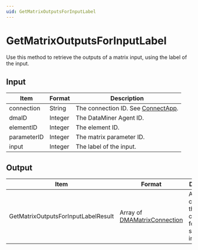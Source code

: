 ```yaml
---
uid: GetMatrixOutputsForInputLabel
---
```


# GetMatrixOutputsForInputLabel

Use this method to retrieve the outputs of a matrix input, using the label of the input.

<!-- Available from DataMiner version 9.5.1 onwards. -->

## Input

| Item        | Format  | Description                                           |
|-------------|---------|-------------------------------------------------------|
| connection  | String  | The connection ID. See [ConnectApp](xref:ConnectApp). |
| dmaID       | Integer | The DataMiner Agent ID.                               |
| elementID   | Integer | The element ID.                                       |
| parameterID | Integer | The matrix parameter ID.                              |
| input       | Integer | The label of the input.                               |

## Output

| Item | Format | Description |
|--|--|--|
| GetMatrixOutputsForInputLabelResult | Array of [DMAMatrixConnection](xref:DMAMatrixConnection) | An array containing the connections for the specified input. |
